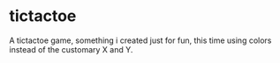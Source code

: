# tictactoe
A tictactoe game,  something i created just for fun,  this time using colors instead of the customary X and Y.
